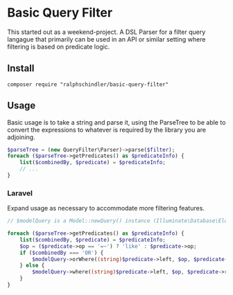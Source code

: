 # Basic Query Filter

This started out as a weekend-project. A DSL Parser for a filter query langague that
primarily can be used in an API or similar setting where filtering is based on predicate logic.

## Install

```
composer require "ralphschindler/basic-query-filter"
```

## Usage

Basic usage is to take a string and parse it, using the ParseTree to be able to convert the
expressions to whatever is required by the library you are adjoining.

```php
$parseTree = (new QueryFilter\Parser)->parse($filter);
foreach ($parseTree->getPredicates() as $predicateInfo) {
    list($combinedBy, $predicate) = $predicateInfo;
    // ...    
}
```

### Laravel

Expand usage as necessary to accommodate more filtering features.

```php
// $modelQuery is a Model::newQuery() instance (Illuminate\Database\Eloquent\Builder)

foreach ($parseTree->getPredicates() as $predicateInfo) {
    list($combinedBy, $predicate) = $predicateInfo;
    $op = ($predicate->op == '=~') ? 'like' : $predicate->op;
    if ($combinedBy === 'OR') {
        $modelQuery->orWhere((string)$predicate->left, $op, $predicate->right);
    } else {
        $modelQuery->where((string)$predicate->left, $op, $predicate->right);
    }
}
```
